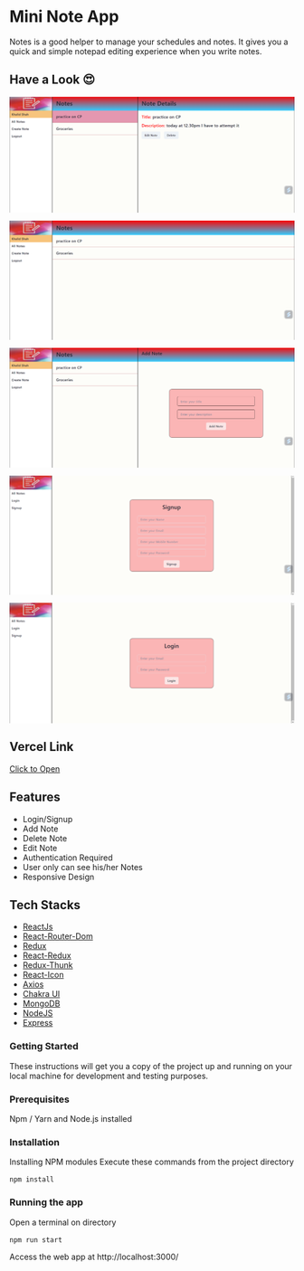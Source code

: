 # Mini Note App

Notes is a good helper to manage your schedules and notes. It gives you a quick and simple notepad editing experience when you write notes.

## Have a Look 😍

<p align="center">
  <img src="./frontend/public/Images/note_01.png" alt='note_01 image' align="center" />
</p>

<p align="center">
  <img src="./frontend/public/Images/note_02.png" alt='note_02 image' align="center" />
</p>

<p align="center">
  <img src="./frontend/public/Images/note_03.png" alt='note_03 image' align="center" />
</p>

<p align="center">
  <img src="./frontend/public/Images/note_04.png" alt='note_04 image' align="center" />
</p>

<p align="center">
  <img src="./frontend/public/Images/note_05.png" alt='note_05 image' align="center" />
</p>

## Vercel Link 
[Click to Open](https://myapp-ten-psi.vercel.app/)

## Features
*  Login/Signup
*  Add Note
*  Delete Note
*  Edit Note
*  Authentication Required
*  User only can see his/her Notes
*  Responsive Design

## Tech Stacks

* [ReactJs](https://reactjs.org/)
* [React-Router-Dom](https://www.npmjs.com/package/react-router-dom)
* [Redux](https://www.npmjs.com/package/redux)
* [React-Redux](https://www.npmjs.com/package/react-redux)
* [Redux-Thunk](https://www.npmjs.com/package/redux-thunk)
* [React-Icon](https://www.npmjs.com/package/react-icons)
* [Axios](https://www.npmjs.com/package/axios)
* [Chakra UI](https://chakra-ui.com/getting-started)
* [MongoDB](https://www.mongodb.com/home)
* [NodeJS](https://nodejs.org/en/)
* [Express](https://expressjs.com/)

### Getting Started

These instructions will get you a copy of the project up and running on your local machine for development and testing purposes.

### Prerequisites

Npm / Yarn and Node.js installed

### Installation

Installing NPM modules
Execute these commands from the project directory

```
npm install
```

### Running the app

Open a terminal on directory

```
npm run start
```

Access the web app at http://localhost:3000/